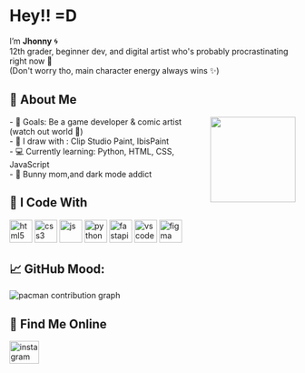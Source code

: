 <h1 align="left">Hey!! =D</h1>

<p align="left">
  I’m <strong>Jhonny</strong> 🌀<br>
  12th grader, beginner dev, and digital artist who's probably procrastinating right now 🫡<br>
  (Don't worry tho, main character energy always wins ✨)
</p>

###

<h2 align="left">👾 About Me</h2>

<img align="right" height="150" src="https://media1.giphy.com/media/v1.Y2lkPTc5MGI3NjExc2JoYndmMGZrdGZzanQxMHd2ZTdzcjZpMnpsamgzbWdjcm9tbGcxNyZlcD12MV9pbnRlcm5hbF9naWZfYnlfaWQmY3Q9Zw/lmkEiLl3pRTAqeULUl/giphy.gif" />

<p align="left">
- 🎯 Goals: Be a game developer & comic artist (watch out world 👀)<br>
- 🎨 I draw with : Clip Studio Paint, IbisPaint<br>
- 💻 Currently learning: Python, HTML, CSS, JavaScript<br>
- 🐇 Bunny mom,and dark mode addict
</p>

###

<h2 align="left">🧠 I Code With</h2>

<div align="left">
  <img src="https://cdn.jsdelivr.net/gh/devicons/devicon/icons/html5/html5-original.svg" height="40" alt="html5" />
  <img src="https://cdn.jsdelivr.net/gh/devicons/devicon/icons/css3/css3-original.svg" height="40" alt="css3" />
  <img src="https://cdn.jsdelivr.net/gh/devicons/devicon/icons/javascript/javascript-original.svg" height="40" alt="js" />
  <img src="https://cdn.jsdelivr.net/gh/devicons/devicon/icons/python/python-original.svg" height="40" alt="python" />
  <img src="https://cdn.jsdelivr.net/gh/devicons/devicon/icons/fastapi/fastapi-original.svg" height="40" alt="fastapi" />
  <img src="https://cdn.jsdelivr.net/gh/devicons/devicon/icons/vscode/vscode-original.svg" height="40" alt="vscode" />
  <img src="https://cdn.jsdelivr.net/gh/devicons/devicon/icons/figma/figma-original.svg" height="40" alt="figma" />
</div>

###

<h2 align="left">📈 GitHub Mood:</h2>

<picture>
  <source media="(prefers-color-scheme: dark)" srcset="https://raw.githubusercontent.com/janah1555/janah1555/output/pacman-contribution-graph-dark.svg">
  <source media="(prefers-color-scheme: light)" srcset="https://raw.githubusercontent.com/janah1555/janah1555/output/pacman-contribution-graph.svg">
  <img alt="pacman contribution graph" src="https://raw.githubusercontent.com/janah1555/janah1555/output/pacman-contribution-graph.svg">
</picture>

###

<h2 align="left">🔗 Find Me Online</h2>

<div align="left">
  <a href="https://www.instagram.com/jannahrafd/" target="_blank">
    <img src="https://raw.githubusercontent.com/maurodesouza/profile-readme-generator/master/src/assets/icons/social/instagram/default.svg" width="52" height="40" alt="instagram logo" />
  </a>
</div>
